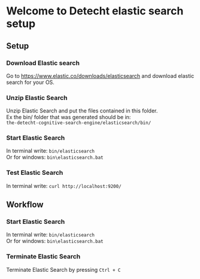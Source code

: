 # Welcome to Detecht elastic search setup


## Setup
### Download Elastic search
Go to https://www.elastic.co/downloads/elasticsearch and download elastic search for your OS.

### Unzip Elastic Search
Unzip Elastic Search and put the files contained in this folder. \
Ex the bin/ folder that was generated should be in:\
`⁨the-detecht-cognitive-search-engine/elasticsearch/bin/`

### Start Elastic Search
In terminal write:
`bin/elasticsearch`\
Or for windows: 
`bin\elasticsearch.bat`

### Test Elastic Search
In terminal write:
`curl http://localhost:9200/`


## Workflow
### Start Elastic Search
In terminal write:
`bin/elasticsearch`\
Or for windows: 
`bin\elasticsearch.bat`

### Terminate Elastic Search
Terminate Elastic Search by pressing
`Ctrl + C`